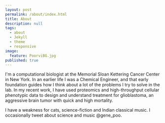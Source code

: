 ```yaml
---
layout: post
permalink: /about/index.html
title: About
description: null
tags:
  - about
  - Jekyll
  - theme
  - responsive
image:
  feature: PoorviBG.jpg
published: true
---
```

 
I'm a computational biologist at the Memorial Sloan Kettering Cancer Center in New York. In an earlier life I was a Chemical Engineer, and that early foundation guides how I think about a lot of the problems I try to solve in the lab. In my recent work, I have used proteomics and high-throughput cellular phenotypic data to design and understand treatment for glioblastoma, an aggressive brain tumor with quick and high mortality. 

I have a weakness for cats, science-fiction and Indian classical music. I occasionally tweet about science and music @gene_poo.
